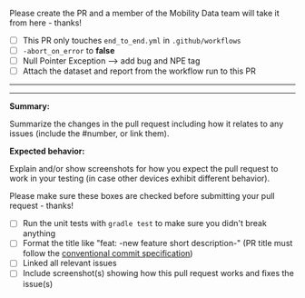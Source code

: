 Please create the PR and a member of the Mobility Data team will take it from here - thanks!

- [ ] This PR only touches `end_to_end.yml` in `.github/workflows`
- [ ] `-abort_on_error` to **false**
- [ ] Null Pointer Exception --> add bug and NPE tag
- [ ] Attach the dataset and report from the workflow run to this PR

***
***

**Summary:**

Summarize the changes in the pull request including how it relates to any issues (include the #number, or link them).

**Expected behavior:** 

Explain and/or show screenshots for how you expect the pull request to work in your testing (in case other devices exhibit different behavior).


Please make sure these boxes are checked before submitting your pull request - thanks!

- [ ] Run the unit tests with `gradle test` to make sure you didn't break anything
- [ ] Format the title like "feat: -new feature short description-" (PR title must follow the [conventional commit specification](https://www.conventionalcommits.org/en/v1.0.0/))
- [ ] Linked all relevant issues
- [ ] Include screenshot(s) showing how this pull request works and fixes the issue(s)
